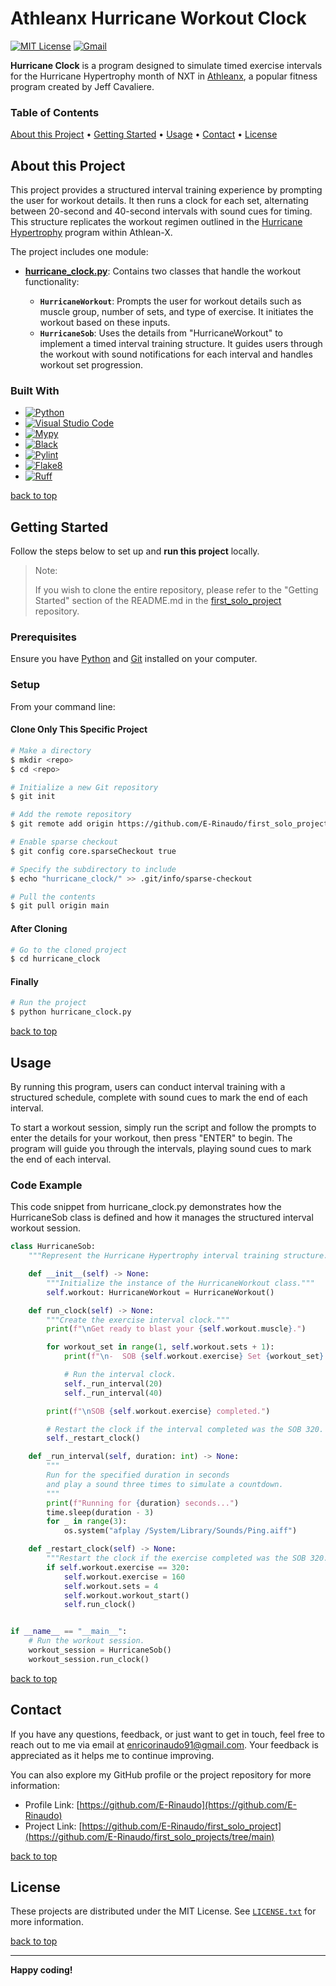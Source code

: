 # Athleanx Hurricane Workout Clock

[![MIT License][license-shield]][license-url]
[![Gmail][Gmail-shield]][Gmail-url]

**Hurricane Clock** is a program designed to simulate timed exercise intervals for the Hurricane Hypertrophy month of NXT in [Athleanx][Athleanx-url], a popular fitness program created by Jeff Cavaliere.

<!-- markdownlint-disable MD001 -->
### Table of Contents

[About this Project](#about-this-project) •
[Getting Started](#getting-started) •
[Usage](#usage) •
[Contact](#contact) •
[License](#license)
<!-- markdownlint-enable MD001 -->

## About this Project

This project provides a structured interval training experience by prompting the user for workout details. It then runs a clock for each set, alternating between 20-second and 40-second intervals with sound cues for timing. This structure replicates the workout regimen outlined in the [Hurricane Hypertrophy][HurricaneHypertrophy-url] program within Athlean-X.

The project includes one module:

+ **[hurricane_clock.py][Hurricane-Clock-url]**:
Contains two classes that handle the workout functionality:

  + **`HurricaneWorkout`**: Prompts the user for workout details such as muscle group, number of sets, and type of exercise. It initiates the workout based on these inputs.
  + **`HurricaneSob`**: Uses the details from "HurricaneWorkout" to implement a timed interval training structure. It guides users through the workout with sound notifications for each interval and handles workout set progression.

### Built With

+ [![Python][Python-badge]][Python-url]
+ [![Visual Studio Code][VSCode-badge]][VSCode-url]
+ [![Mypy][Mypy-badge]][Mypy-url]
+ [![Black][Black-badge]][Black-url]
+ [![Pylint][Pylint-badge]][Pylint-url]
+ [![Flake8][Flake8-badge]][Flake8-url]
+ [![Ruff][Ruff-badge]][Ruff-url]
  
[back to top](#athleanx-hurricane-workout-clock)

## Getting Started

Follow the steps below to set up and **run this project** locally.

> Note:
>
> If you wish to clone the entire repository, please refer to the "Getting Started" section of the README.md in the [first_solo_project][First-Solo-Project-url] repository.

### Prerequisites

Ensure you have [Python][Python-download] and [Git][Git-download] installed on your computer.

### Setup

From your command line:

#### Clone Only This Specific Project

```bash
# Make a directory
$ mkdir <repo>
$ cd <repo>

# Initialize a new Git repository
$ git init

# Add the remote repository
$ git remote add origin https://github.com/E-Rinaudo/first_solo_projects.git

# Enable sparse checkout
$ git config core.sparseCheckout true

# Specify the subdirectory to include
$ echo "hurricane_clock/" >> .git/info/sparse-checkout

# Pull the contents
$ git pull origin main
```

#### After Cloning

```bash
# Go to the cloned project
$ cd hurricane_clock
```

#### Finally

```bash
# Run the project
$ python hurricane_clock.py
```

[back to top](#athleanx-hurricane-workout-clock)

## Usage

By running this program, users can conduct interval training with a structured schedule, complete with sound cues to mark the end of each interval.

To start a workout session, simply run the script and follow the prompts to enter the details for your workout, then press "ENTER" to begin. The program will guide you through the intervals, playing sound cues to mark the end of each interval.

### Code Example

This code snippet from hurricane_clock.py demonstrates how the HurricaneSob class is defined and how it manages the structured interval workout session.

```py
class HurricaneSob:
    """Represent the Hurricane Hypertrophy interval training structure."""

    def __init__(self) -> None:
        """Initialize the instance of the HurricaneWorkout class."""
        self.workout: HurricaneWorkout = HurricaneWorkout()

    def run_clock(self) -> None:
        """Create the exercise interval clock."""
        print(f"\nGet ready to blast your {self.workout.muscle}.")

        for workout_set in range(1, self.workout.sets + 1):
            print(f"\n-  SOB {self.workout.exercise} Set {workout_set}:")

            # Run the interval clock.
            self._run_interval(20)
            self._run_interval(40)

        print(f"\nSOB {self.workout.exercise} completed.")

        # Restart the clock if the interval completed was the SOB 320.
        self._restart_clock()

    def _run_interval(self, duration: int) -> None:
        """
        Run for the specified duration in seconds
        and play a sound three times to simulate a countdown.
        """
        print(f"Running for {duration} seconds...")
        time.sleep(duration - 3)
        for _ in range(3):
            os.system("afplay /System/Library/Sounds/Ping.aiff")

    def _restart_clock(self) -> None:
        """Restart the clock if the exercise completed was the SOB 320."""
        if self.workout.exercise == 320:
            self.workout.exercise = 160
            self.workout.sets = 4
            self.workout.workout_start()
            self.run_clock()


if __name__ == "__main__":
    # Run the workout session.
    workout_session = HurricaneSob()
    workout_session.run_clock()
```

[back to top](#athleanx-hurricane-workout-clock)

## Contact

If you have any questions, feedback, or just want to get in touch, feel free to reach out to me via email at <enricorinaudo91@gmail.com>.
Your feedback is appreciated as it helps me to continue improving.

You can also explore my GitHub profile or the project repository for more information:

+ Profile Link: [https://github.com/E-Rinaudo](https://github.com/E-Rinaudo)
+ Project Link: [https://github.com/E-Rinaudo/first_solo_project](https://github.com/E-Rinaudo/first_solo_projects/tree/main)

[back to top](#athleanx-hurricane-workout-clock)

## License

These projects are distributed under the MIT License. See [`LICENSE.txt`][license-url] for more information.

[back to top](#athleanx-hurricane-workout-clock)

---

**Happy coding!**

<!-- SHIELDS -->
[license-shield]: https://img.shields.io/github/license/E-Rinaudo/first_solo_projects.svg?style=flat
[license-url]: https://github.com/E-Rinaudo/first_solo_projects/blob/main/LICENSE.txt
[Gmail-shield]: https://img.shields.io/badge/Gmail-D14836?style=flat&logo=gmail&logoColor=white
[Gmail-url]: mailto:enricorinaudo91@gmail.com

<!-- BADGES -->
[Python-badge]: https://img.shields.io/badge/python-3670A0?logo=python&logoColor=ffdd54&style=flat
[Python-url]: https://docs.python.org/3/
[VSCode-badge]: https://img.shields.io/badge/Visual%20Studio%20Code-007ACC?logo=visualstudiocode&logoColor=fff&style=flat
[VSCode-url]: https://code.visualstudio.com/docs
[Mypy-badge]: https://img.shields.io/badge/mypy-checked-blue?style=flat
[Mypy-url]: https://mypy.readthedocs.io/
[Black-badge]: https://img.shields.io/badge/code%20style-black-000000.svg
[Black-url]: https://black.readthedocs.io/en/stable/
[Pylint-badge]: https://img.shields.io/badge/linting-pylint-yellowgreen?style=flat
[Pylint-url]: https://pylint.readthedocs.io/
[Ruff-badge]: https://img.shields.io/endpoint?url=https://raw.githubusercontent.com/astral-sh/ruff/main/assets/badge/v2.json
[Ruff-url]: https://docs.astral.sh/ruff/tutorial/
[Flake8-badge]: https://img.shields.io/badge/linting-flake8-blue?style=flat
[Flake8-url]: https://flake8.pycqa.org/en/latest/

<!-- PROJECTS LINKS -->
[Hurricane-Clock-url]: https://github.com/E-Rinaudo/first_solo_projects/blob/main/hurricane_clock/hurricane_clock.py

<!-- MAIN README -->
[First-Solo-Project-url]: https://github.com/E-Rinaudo/first_solo_projects/blob/main/README.md

<!-- MISCELLANEA -->
[Athleanx-url]: https://athleanx.com/
[HurricaneHypertrophy-url]: https://athleanx.com/nxt

<!-- PREREQUISITES LINKS -->
[Python-download]: https://www.python.org/downloads/
[Git-download]: https://git-scm.com
